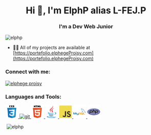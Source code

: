 <h1 align="center">Hi 👋, I'm ElphP alias L-FEJ.P</h1>
<h3 align="center">I'm a Dev Web Junior</h3>

<p align="left"> <img src="https://komarev.com/ghpvc/?username=elphp&label=Profile%20views&color=0e75b6&style=flat" alt="elphp" /> </p>

- 👨‍💻 All of my projects are available at [https://portefolio.elphegeProisy.com](https://portefolio.elphegeProisy.com)

<h3 align="left">Connect with me:</h3>
<p align="left">
<a href="https://www.linkedin.com/in/elphege-proisy-b1526a156?lipi=urn%3Ali%3Apage%3Ad_flagship3_profile_view_base_contact_details%3B7cJE%2B1lPTuO4Nz%2BygL%2F%2Fqw%3D%3D" target="blank"><img align="center" src="https://raw.githubusercontent.com/rahuldkjain/github-profile-readme-generator/master/src/images/icons/Social/linked-in-alt.svg" alt="elphege proisy" height="30" width="40" /></a>



<h3 align="left">Languages and Tools:</h3>
<p align="left"> <a href="https://www.w3schools.com/css/" target="_blank" rel="noreferrer"> <img src="https://raw.githubusercontent.com/devicons/devicon/master/icons/css3/css3-original-wordmark.svg" alt="css3" width="40" height="40"/> </a> <a href="https://git-scm.com/" target="_blank" rel="noreferrer"> <img src="https://www.vectorlogo.zone/logos/git-scm/git-scm-icon.svg" alt="git" width="40" height="40"/> </a> <a href="https://www.w3.org/html/" target="_blank" rel="noreferrer"> <img src="https://raw.githubusercontent.com/devicons/devicon/master/icons/html5/html5-original-wordmark.svg" alt="html5" width="40" height="40"/> </a> <a href="https://www.java.com" target="_blank" rel="noreferrer"> <img src="https://raw.githubusercontent.com/devicons/devicon/master/icons/java/java-original.svg" alt="java" width="40" height="40"/> </a> <a href="https://developer.mozilla.org/en-US/docs/Web/JavaScript" target="_blank" rel="noreferrer"> <img src="https://raw.githubusercontent.com/devicons/devicon/master/icons/javascript/javascript-original.svg" alt="javascript" width="40" height="40"/> </a> <a href="https://www.mysql.com/" target="_blank" rel="noreferrer"> <img src="https://raw.githubusercontent.com/devicons/devicon/master/icons/mysql/mysql-original-wordmark.svg" alt="mysql" width="40" height="40"/> </a> <a href="https://www.php.net" target="_blank" rel="noreferrer"> <img src="https://raw.githubusercontent.com/devicons/devicon/master/icons/php/php-original.svg" alt="php" width="40" height="40"/> </a> </p>

<p>&nbsp;<img align="center" src="https://github-readme-stats.vercel.app/api?username=elphp&show_icons=true&locale=fr" alt="elphp" /></p>

